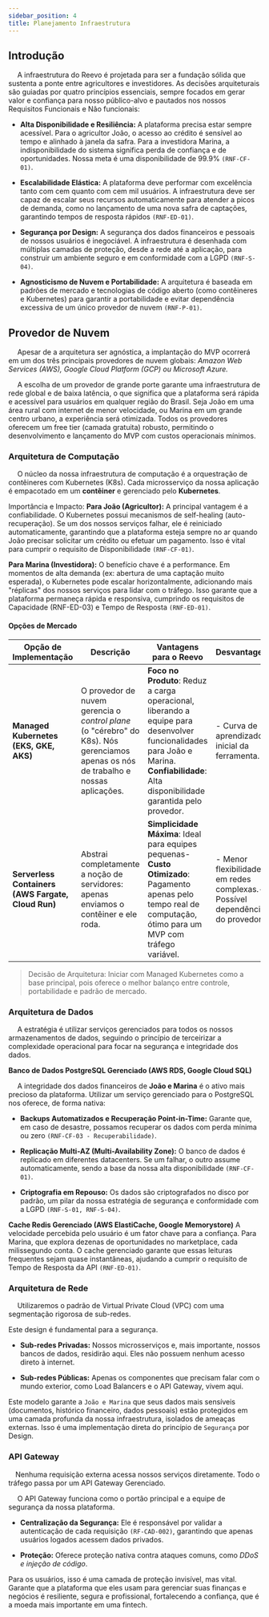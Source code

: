 ```yaml
---
sidebar_position: 4
title: Planejamento Infraestrutura
---
```


## Introdução

&emsp; A infraestrutura do Reevo é projetada para ser a fundação sólida que sustenta a ponte entre agricultores e investidores. As decisões arquiteturais são guiadas por quatro princípios essenciais, sempre focados em gerar valor e confiança para nosso público-alvo e pautados nos nossos Requisitos Funcionais e Não funcionais:

 - **Alta Disponibilidade e Resiliência:** A plataforma precisa estar sempre acessível. Para o agricultor João, o acesso ao crédito é sensível ao tempo e alinhado à janela da safra. Para a investidora Marina, a indisponibilidade do sistema significa perda de confiança e de oportunidades. Nossa meta é uma disponibilidade de 99.9% `(RNF-CF-01)`.

- **Escalabilidade Elástica:** A plataforma deve performar com excelência tanto com cem quanto com cem mil usuários. A infraestrutura deve ser capaz de escalar seus recursos automaticamente para atender a picos de demanda, como no lançamento de uma nova safra de captações, garantindo tempos de resposta rápidos `(RNF-ED-01)`.

- **Segurança por Design:** A segurança dos dados financeiros e pessoais de nossos usuários é inegociável. A infraestrutura é desenhada com múltiplas camadas de proteção, desde a rede até a aplicação, para construir um ambiente seguro e em conformidade com a LGPD `(RNF-S-04)`.

- **Agnosticismo de Nuvem e Portabilidade:** A arquitetura é baseada em padrões de mercado e tecnologias de código aberto (como contêineres e Kubernetes) para garantir a portabilidade e evitar dependência excessiva de um único provedor de nuvem `(RNF-P-01)`.


## Provedor de Nuvem
&emsp;  Apesar de a arquitetura ser agnóstica, a implantação do MVP ocorrerá em um dos três principais provedores de nuvem globais: _Amazon Web Services (AWS), Google Cloud Platform (GCP) ou Microsoft Azure._

&emsp;  A escolha de um provedor de grande porte garante uma infraestrutura de rede global e de baixa latência, o que significa que a plataforma será rápida e acessível para usuários em qualquer região do Brasil. Seja João em uma área rural com internet de menor velocidade, ou Marina em um grande centro urbano, a experiência será otimizada. Todos os provedores oferecem um free tier (camada gratuita) robusto, permitindo o desenvolvimento e lançamento do MVP com custos operacionais mínimos.

### Arquitetura de Computação
&emsp;  O núcleo da nossa infraestrutura de computação é a orquestração de contêineres com Kubernetes (K8s). Cada microsserviço da nossa aplicação é empacotado em um **contêiner** e gerenciado pelo **Kubernetes**.

Importância e Impacto:
**Para João (Agricultor):** A principal vantagem é a confiabilidade. O Kubernetes possui mecanismos de self-healing (auto-recuperação). Se um dos nossos serviços falhar, ele é reiniciado automaticamente, garantindo que a plataforma esteja sempre no ar quando João precisar solicitar um crédito ou efetuar um pagamento. Isso é vital para cumprir o requisito de Disponibilidade `(RNF-CF-01)`.

**Para Marina (Investidora):** O benefício chave é a performance. Em momentos de alta demanda (ex: abertura de uma captação muito esperada), o Kubernetes pode escalar horizontalmente, adicionando mais "réplicas" dos nossos serviços para lidar com o tráfego. Isso garante que a plataforma permaneça rápida e responsiva, cumprindo os requisitos de Capacidade (RNF-ED-03) e Tempo de Resposta `(RNF-ED-01)`.


#### Opções de Mercado

| Opção de Implementação                  | Descrição                                                                                   | Vantagens para o Reevo                                                                                                          | Desvantagens                                                                                     |
|-----------------------------------------|---------------------------------------------------------------------------------------------|------------------------------------------------------------------------------------------------------------------------------------|--------------------------------------------------------------------------------------------------|
| **Managed Kubernetes (EKS, GKE, AKS)**  | O provedor de nuvem gerencia o *control plane* (o "cérebro" do K8s). Nós gerenciamos apenas os nós de trabalho e nossas aplicações. | **Foco no Produto**: Reduz a carga operacional, liberando a equipe para desenvolver funcionalidades para João e Marina. **Confiabilidade**: Alta disponibilidade garantida pelo provedor. | - Curva de aprendizado inicial da ferramenta.                                                    |
| **Serverless Containers (AWS Fargate, Cloud Run)** | Abstrai completamente a noção de servidores: apenas enviamos o contêiner e ele roda.          | **Simplicidade Máxima**: Ideal para equipes pequenas- **Custo Otimizado**: Pagamento apenas pelo tempo real de computação, ótimo para um MVP com tráfego variável. | - Menor flexibilidade em redes complexas.- Possível dependência do provedor.                 |


> Decisão de Arquitetura: Iniciar com Managed Kubernetes como a base principal, pois oferece o melhor balanço entre controle, portabilidade e padrão de mercado.

### Arquitetura de Dados

&emsp; A estratégia é utilizar serviços gerenciados para todos os nossos armazenamentos de dados, seguindo o princípio de terceirizar a complexidade operacional para focar na segurança e integridade dos dados.

**Banco de Dados PostgreSQL Gerenciado (AWS RDS, Google Cloud SQL)**

&emsp; A integridade dos dados financeiros de **João e Marina** é o ativo mais precioso da plataforma. Utilizar um serviço gerenciado para o PostgreSQL nos oferece, de forma nativa:

- **Backups Automatizados e Recuperação Point-in-Time:** Garante que, em caso de desastre, possamos recuperar os dados com perda mínima ou zero `(RNF-CF-03 - Recuperabilidade)`.

- **Replicação Multi-AZ (Multi-Availability Zone):** O banco de dados é replicado em diferentes datacenters. Se um falhar, o outro assume automaticamente, sendo a base da nossa alta disponibilidade `(RNF-CF-01)`.

- **Criptografia em Repouso:** Os dados são criptografados no disco por padrão, um pilar da nossa estratégia de segurança e conformidade com a LGPD `(RNF-S-01, RNF-S-04)`.

**Cache Redis Gerenciado (AWS ElastiCache, Google Memorystore)**
A velocidade percebida pelo usuário é um fator chave para a confiança. Para Marina, que explora dezenas de oportunidades no marketplace, cada milissegundo conta. O cache gerenciado garante que essas leituras frequentes sejam quase instantâneas, ajudando a cumprir o requisito de Tempo de Resposta da API `(RNF-ED-01)`.

### Arquitetura de Rede
&emsp; Utilizaremos o padrão de Virtual Private Cloud (VPC) com uma segmentação rigorosa de sub-redes.

Este design é fundamental para a segurança.

- **Sub-redes Privadas:** Nossos microsserviços e, mais importante, nossos bancos de dados, residirão aqui. Eles não possuem nenhum acesso direto à internet.

- **Sub-redes Públicas:** Apenas os componentes que precisam falar com o mundo exterior, como Load Balancers e o API Gateway, vivem aqui.

Este modelo  garante a `João e Marina` que seus dados mais sensíveis (documentos, histórico financeiro, dados pessoais) estão protegidos em uma camada profunda da nossa infraestrutura, isolados de ameaças externas. Isso é uma implementação direta do princípio de `Segurança` por Design.

### API Gateway

&emsp;Nenhuma requisição externa acessa nossos serviços diretamente. Todo o tráfego passa por um API Gateway Gerenciado.

&emsp; O API Gateway funciona como o portão principal e a equipe de segurança da nossa plataforma.

 - **Centralização da Segurança:** Ele é responsável por validar a autenticação de cada requisição `(RF-CAD-002)`, garantindo que apenas usuários logados acessem dados privados.

- **Proteção:** Oferece proteção nativa contra ataques comuns, como _DDoS e injeção de código_.

Para os usuários, isso é uma camada de proteção invisível, mas vital. Garante que a plataforma que eles usam para gerenciar suas finanças e negócios é resiliente, segura e profissional, fortalecendo a confiança, que é a moeda mais importante em uma fintech.
